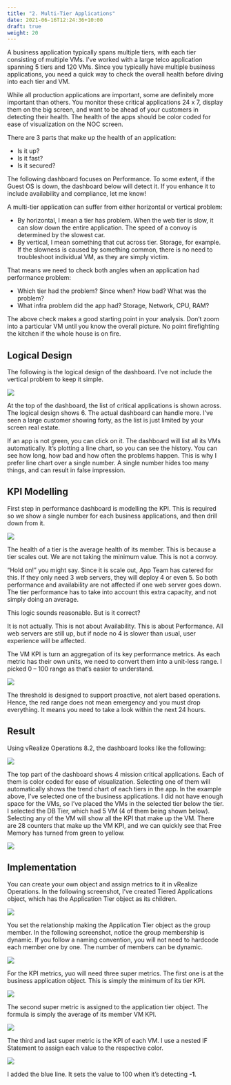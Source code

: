 ```yaml
---
title: "2. Multi-Tier Applications"
date: 2021-06-16T12:24:36+10:00
draft: true
weight: 20
---
```


A business application typically spans multiple tiers, with each tier consisting of multiple VMs. I’ve worked with a large telco application spanning 5 tiers and 120 VMs. Since you typically have multiple business applications, you need a quick way to check the overall health before diving into each tier and VM.

While all production applications are important, some are definitely more important than others. You monitor these critical applications 24 x 7, display them on the big screen, and want to be ahead of your customers in detecting their health. The health of the apps should be color coded for ease of visualization on the NOC screen.

There are 3 parts that make up the health of an application:

- Is it up?
- Is it fast?
- Is it secured?

The following dashboard focuses on Performance. To some extent, if the Guest OS is down, the dashboard below will detect it. If you enhance it to include availability and compliance, let me know!

A multi-tier application can suffer from either horizontal or vertical problem:

- By horizontal, I mean a tier has problem. When the web tier is slow, it can slow down the entire application. The speed of a convoy is determined by the slowest car.
- By vertical, I mean something that cut across tier. Storage, for example. If the slowness is caused by something common, there is no need to troubleshoot individual VM, as they are simply victim.

That means we need to check both angles when an application had performance problem:

- Which tier had the problem? Since when? How bad? What was the problem?
- What infra problem did the app had? Storage, Network, CPU, RAM?

The above check makes a good starting point in your analysis. Don’t zoom into a particular VM until you know the overall picture. No point firefighting the kitchen if the whole house is on fire.

## Logical Design

The following is the logical design of the dashboard. I’ve not include the vertical problem to keep it simple.

![](3.9.2-fig-1.png)

At the top of the dashboard, the list of critical applications is shown across. The logical design shows 6. The actual dashboard can handle more. I’ve seen a large customer showing forty, as the list is just limited by your screen real estate.

If an app is not green, you can click on it. The dashboard will list all its VMs automatically. It’s plotting a line chart, so you can see the history. You can see how long, how bad and how often the problems happen. This is why I prefer line chart over a single number. A single number hides too many things, and can result in false impression.

## KPI Modelling

First step in performance dashboard is modelling the KPI. This is required so we show a single number for each business applications, and then drill down from it.

![](3.9.2-fig-2.png)

The health of a tier is the average health of its member. This is because a tier scales out. We are not taking the minimum value. This is not a convoy.

“Hold on!” you might say. Since it is scale out, App Team has catered for this. If they only need 3 web servers, they will deploy 4 or even 5. So both performance and availability are not affected if one web server goes down. The tier performance has to take into account this extra capacity, and not simply doing an average.

This logic sounds reasonable. But is it correct?

It is not actually. This is not about Availability. This is about Performance. All web servers are still up, but if node no 4 is slower than usual, user experience will be affected.

The VM KPI is turn an aggregation of its key performance metrics. As each metric has their own units, we need to convert them into a unit-less range. I picked 0 – 100 range as that’s easier to understand.

![](3.9.2-fig-3.png)

The threshold is designed to support proactive, not alert based operations. Hence, the red range does not mean emergency and you must drop everything. It means you need to take a look within the next 24 hours.

## Result

Using vRealize Operations 8.2, the dashboard looks like the following:

![](3.9.2-fig-4.png)

The top part of the dashboard shows 4 mission critical applications. Each of them is color coded for ease of visualization. Selecting one of them will automatically shows the trend chart of each tiers in the app. In the example above, I’ve selected one of the business applications. I did not have enough space for the VMs, so I’ve placed the VMs in the selected tier below the tier. I selected the DB Tier, which had 5 VM (4 of them being shown below). Selecting any of the VM will show all the KPI that make up the VM. There are 28 counters that make up the VM KPI, and we can quickly see that Free Memory has turned from green to yellow.

![](3.9.2-fig-5.png)

## Implementation

You can create your own object and assign metrics to it in vRealize Operations. In the following screenshot, I’ve created Tiered Applications object, which has the Application Tier object as its children.

![](3.9.2-fig-6.png)

You set the relationship making the Application Tier object as the group member. In the following screenshot, notice the group membership is dynamic. If you follow a naming convention, you will not need to hardcode each member one by one. The number of members can be dynamic.

![](3.9.2-fig-7.png)

For the KPI metrics, yuo will need three super metrics. The first one is at the business application object. This is simply the minimum of its tier KPI.

![](3.9.2-fig-8.png)

The second super metric is assigned to the application tier object. The formula is simply the average of its member VM KPI.

![](3.9.2-fig-9.png)

The third and last super metric is the KPI of each VM. I use a nested IF Statement to assign each value to the respective color.

![](3.9.2-fig-10.jpg)

I added the blue line. It sets the value to 100 when it’s detecting **-1**.
